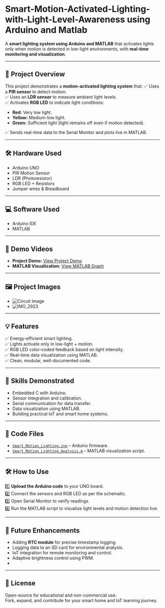 # Smart-Motion-Activated-Lighting-with-Light-Level-Awareness using Arduino and Matlab

A **smart lighting system using Arduino and MATLAB** that activates lights only when motion is detected in low-light environments, with **real-time monitoring and visualization**.

---

## 📌 Project Overview

This project demonstrates a **motion-activated lighting system** that:
✅ Uses a **PIR sensor** to detect motion.  
✅ Uses an **LDR sensor** to measure ambient light levels.  
✅ Activates **RGB LED** to indicate light conditions:
- **Red:** Very low light.
- **Yellow:** Medium-low light.
- **Green:** Sufficient light (light remains off even if motion detected).

✅ Sends real-time data to the Serial Monitor and plots live in MATLAB.

---

## 🛠️ Hardware Used

- Arduino UNO
- PIR Motion Sensor
- LDR (Photoresistor)
- RGB LED + Resistors
- Jumper wires & Breadboard

---

## 💻 Software Used

- Arduino IDE
- MATLAB

---

## 🎥 Demo Videos

- **Project Demo:** [View Project Demo](https://youtu.be/pB2tL36Ne7w)
- **MATLAB Visualization:** [View MATLAB Graph](https://youtu.be/0JqrCmNld6s)

---

## 🖼️ Project Images

- ![Circuit Image](![IMG_2922](https://github.com/user-attachments/assets/64017b24-90e0-47fe-a8dc-1aef164ec114))
- ![IMG_2923](https://github.com/user-attachments/assets/bfe035b0-71bb-47ca-ad79-042f07a8d55f)


---

## 💡 Features

✅ Energy-efficient smart lighting.  
✅ Lights activate only in low-light + motion.  
✅ RGB LED color-coded feedback based on light intensity.  
✅ Real-time data visualization using MATLAB.  
✅ Clean, modular, well-documented code.

---

## 🧩 Skills Demonstrated

- Embedded C with Arduino.
- Sensor integration and calibration.
- Serial communication for data transfer.
- Data visualization using MATLAB.
- Building practical IoT and smart home systems.

---

## 💾 Code Files

- [`Smart_Motion_Lighting.ino`](https://github.com/your_repo/Smart_Motion_Lighting.ino) – Arduino firmware.
- [`Smart_Motion_Lighting_Analysis.m`](https://github.com/your_repo/Smart_Motion_Lighting_Analysis.m) – MATLAB visualization script.

---

## 🛠️ How to Use

1️⃣ **Upload the Arduino code** to your UNO board.  
2️⃣ Connect the sensors and RGB LED as per the schematic.  
3️⃣ Open Serial Monitor to verify readings.  
4️⃣ Run the MATLAB script to visualize light levels and motion detection live.

---

## 🚀 Future Enhancements

- Adding **RTC module** for precise timestamp logging.
- Logging data to an SD card for environmental analysis.
- IoT integration for remote monitoring and control.
- Adaptive brightness control using PWM.
- 
---

## 📜 License

Open-source for educational and non-commercial use.  
Fork, expand, and contribute for your smart home and IoT learning journey.


